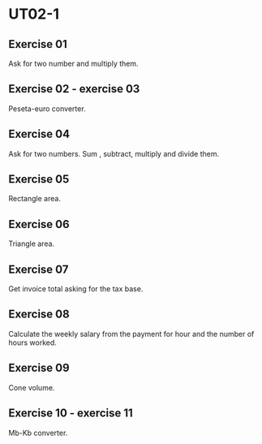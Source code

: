 # UT02-1

## Exercise 01

Ask for two number and multiply them.

## Exercise 02 - exercise 03

Peseta-euro converter.

## Exercise 04

Ask for two numbers. Sum , subtract, multiply and divide them.

## Exercise 05

Rectangle area.

## Exercise 06

Triangle area.

## Exercise 07

Get invoice total asking for the tax base.

## Exercise 08

Calculate the weekly salary from the payment for hour and the number of hours worked.

## Exercise 09

Cone volume.

## Exercise 10 - exercise 11

Mb-Kb converter.
